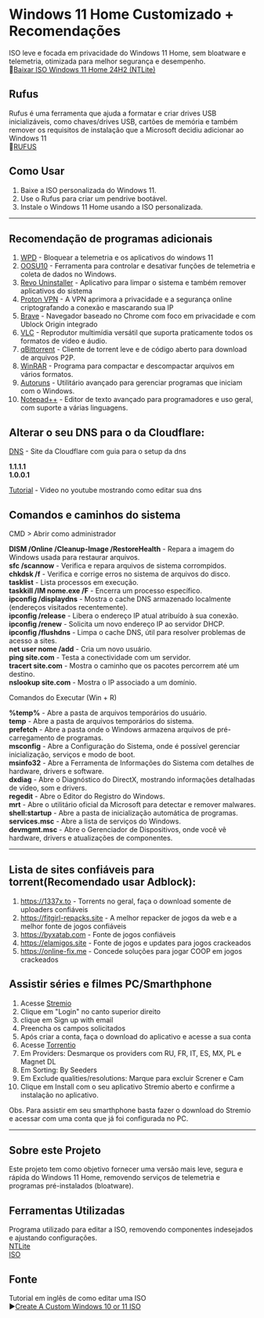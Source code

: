 # Windows 11 Home Customizado + Recomendações

ISO leve e focada em privacidade do Windows 11 Home, sem bloatware e telemetria, otimizada para melhor segurança e desempenho.<br>
🔗[Baixar ISO Windows 11 Home 24H2 (NTLite)](https://drive.usercontent.google.com/download?id=1B7Tz8lOW5djMuqD7Y7Dm9o0QuYOpp_0N)


## Rufus

Rufus é uma ferramenta que ajuda a formatar e criar drives USB inicializáveis, como chaves/drives USB, cartões de memória e também remover os requisitos de instalação que a Microsoft decidiu adicionar ao Windows 11<br>
🔗[RUFUS](https://rufus.ie/pt_BR/)


## Como Usar

1. Baixe a ISO personalizada do Windows 11.
2. Use o Rufus para criar um pendrive bootável.
3. Instale o Windows 11 Home usando a ISO personalizada.

---

## Recomendação de programas adicionais

1. [WPD](https://wpd.app) - Bloquear a telemetria e os aplicativos do windows 11
2. [OOSU10](https://www.oo-software.com/en/shutup10) - Ferramenta para controlar e desativar funções de telemetria e coleta de dados no Windows.
3. [Revo Uninstaller](https://www.revouninstaller.com/br/revo-uninstaller-free-download/) - Aplicativo para limpar o sistema e também remover aplicativos do sistema
4. [Proton VPN](https://protonvpn.com) - A VPN aprimora a privacidade e a segurança online criptografando a conexão e mascarando sua IP
5. [Brave](https://brave.com) - Navegador baseado no Chrome com foco em privacidade e com Ublock Origin integrado
6. [VLC](https://www.videolan.org/vlc) - Reprodutor multimídia versátil que suporta praticamente todos os formatos de vídeo e áudio.
7. [qBittorrent](https://www.qbittorrent.org/download) - Cliente de torrent leve e de código aberto para download de arquivos P2P.
8. [WinRAR](https://www.win-rar.com/download.html) - Programa para compactar e descompactar arquivos em vários formatos.
9. [Autoruns](https://learn.microsoft.com/pt-br/sysinternals/downloads/autoruns) - Utilitário avançado para gerenciar programas que iniciam com o Windows.
10. [Notepad++](https://notepad-plus-plus.org/downloads/) - Editor de texto avançado para programadores e uso geral, com suporte a várias linguagens.


## Alterar o seu DNS para o da Cloudflare:
[DNS](https://one.one.one.one/help/) - Site da Cloudflare com guia para o setup da dns

**1.1.1.1**<br>
**1.0.0.1**

[Tutorial](https://youtu.be/tHmfMhdqlNk?t=199) - Video no youtube mostrando como editar sua dns


## Comandos e caminhos do sistema

CMD > Abrir como administrador

**DISM /Online /Cleanup-Image /RestoreHealth** - Repara a imagem do Windows usada para restaurar arquivos.<br>
**sfc /scannow** - Verifica e repara arquivos de sistema corrompidos.<br>
**chkdsk /f** - Verifica e corrige erros no sistema de arquivos do disco.<br>
**tasklist** - Lista processos em execução.<br>
**taskkill /IM nome.exe /F** - Encerra um processo específico.<br>
**ipconfig /displaydns** - Mostra o cache DNS armazenado localmente (endereços visitados recentemente).<br>
**ipconfig /release** - Libera o endereço IP atual atribuído à sua conexão.<br>
**ipconfig /renew** - Solicita um novo endereço IP ao servidor DHCP.<br>
**ipconfig /flushdns** - Limpa o cache DNS, útil para resolver problemas de acesso a sites.<br>
**net user nome /add** - Cria um novo usuário.<br>
**ping site.com** - Testa a conectividade com um servidor.<br>
**tracert site.com** - Mostra o caminho que os pacotes percorrem até um destino.<br>
**nslookup site.com** - Mostra o IP associado a um domínio.<br>


Comandos do Executar (Win + R)

**%temp%** - Abre a pasta de arquivos temporários do usuário.<br>
**temp** - Abre a pasta de arquivos temporários do sistema.<br>
**prefetch** - Abre a pasta onde o Windows armazena arquivos de pré-carregamento de programas.<br>
**msconfig** - Abre a Configuração do Sistema, onde é possível gerenciar inicialização, serviços e modo de boot.<br>
**msinfo32** - Abre a Ferramenta de Informações do Sistema com detalhes de hardware, drivers e software.<br>
**dxdiag** - Abre o Diagnóstico do DirectX, mostrando informações detalhadas de vídeo, som e drivers.<br>
**regedit** - Abre o Editor do Registro do Windows.<br>
**mrt** - Abre o utilitário oficial da Microsoft para detectar e remover malwares.<br>
**shell:startup** - Abre a pasta de inicialização automática de programas.<br>
**services.msc** - Abre a lista de serviços do Windows.<br>
**devmgmt.msc** - Abre o Gerenciador de Dispositivos, onde você vê hardware, drivers e atualizações de componentes.<br>

---

## Lista de sites confiáveis para torrent(Recomendado usar Adblock):

1. https://1337x.to - Torrents no geral, faça o download somente de uploaders confiáveis
2. https://fitgirl-repacks.site - A melhor repacker de jogos da web e a melhor fonte de jogos confiáveis
3. https://byxatab.com - Fonte de jogos confiáveis
4. https://elamigos.site - Fonte de jogos e updates para jogos crackeados
5. https://online-fix.me - Concede soluções para jogar COOP em jogos crackeados

## Assistir séries e filmes PC/Smarthphone

1. Acesse [Stremio](https://www.stremio.com/translation/br)
2. Clique em "Login" no canto superior direito
3. clique em Sign up with email
4. Preencha os campos solicitados
5. Após criar a conta, faça o download do aplicativo e acesse a sua conta
6. Acesse [Torrentio](https://torrentio.strem.fun/configure)
7. Em Providers: Desmarque os providers com RU, FR, IT, ES, MX, PL e Magnet DL
8. Em Sorting: By Seeders
9. Em Exclude qualities/resolutions: Marque para excluir Screner e Cam
10. Clique em Install com o seu aplicativo Stremio aberto e confirme a instalação no aplicativo.

Obs. Para assistir em seu smarthphone basta fazer o download do Stremio e acessar com uma conta que já foi configurada no PC.

---

## Sobre este Projeto

Este projeto tem como objetivo fornecer uma versão mais leve, segura e rápida do Windows 11 Home, removendo serviços de telemetria e programas pré-instalados (bloatware).

## Ferramentas Utilizadas

Programa utilizado para editar a ISO, removendo componentes indesejados e ajustando configurações.<br>
[NTLite](https://www.ntlite.com/download)<br>
[ISO](https://www.microsoft.com/pt-br/software-download/windows11)


## Fonte

Tutorial em inglês de como editar uma ISO<br>
▶️[Create A Custom Windows 10 or 11 ISO](https://www.youtube.com/watch?v=_gMJNQ3yWNE)
